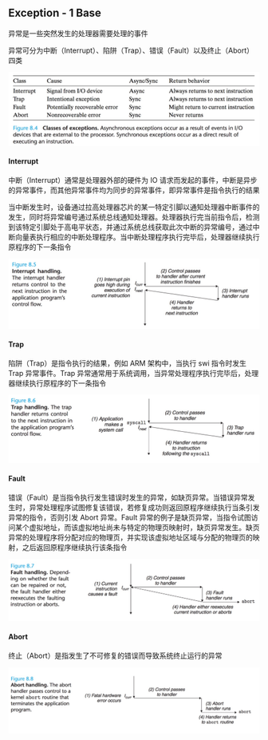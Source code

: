 ## Exception - 1 Base

异常是一些突然发生的处理器需要处理的事件

异常可分为中断（Interrupt）、陷阱（Trap）、错误（Fault）以及终止（Abort）四类

![exceptions-c600](media/16074338630050/14779974537254.jpg)


#### Interrupt

中断（Interrupt）通常是处理器外部的硬件为 IO 请求而发起的事件，中断是异步的异常事件，而其他异常事件均为同步的异常事件，即异常事件是指令执行的结果

当中断发生时，设备通过拉高处理器芯片的某一特定引脚以通知处理器中断事件的发生，同时将异常编号通过系统总线通知处理器。处理器执行完当前指令后，检测到该特定引脚处于高电平状态，并通过系统总线获取此次中断的异常编号，通过中断向量表执行相应的中断处理程序。当中断处理程序执行完毕后，处理器继续执行原程序的下一条指令

![interrupt-c600](media/16074338630050/14779977182509.jpg)


#### Trap

陷阱（Trap）是指令执行的结果，例如 ARM 架构中，当执行 swi 指令时发生 Trap 异常事件。Trap 异常通常用于系统调用，当异常处理程序执行完毕后，处理器继续执行原程序的下一条指令

![trap-c600](media/16074338630050/14779982765140.jpg)


#### Fault

错误（Fault）是当指令执行发生错误时发生的异常，如缺页异常。当错误异常发生时，异常处理程序试图修复该错误，若修复成功则返回原程序继续执行当条引发异常的指令，否则引发 Abort 异常。Fault 异常的例子是缺页异常，当指令试图访问某个虚拟地址，而该虚拟地址尚未与特定的物理页映射时，缺页异常发生。缺页异常的处理程序将分配对应的物理页，并实现该虚拟地址区域与分配的物理页的映射，之后返回原程序继续执行该条指令

![fault-c600](media/16074338630050/14779986832718.jpg)


#### Abort

终止（Abort）是指发生了不可修复的错误而导致系统终止运行的异常

![abort-c600](media/16074338630050/14779987669545.jpg)

